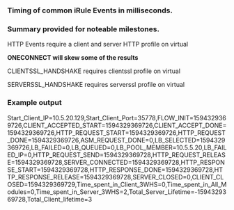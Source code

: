 ### Timing of common iRule Events in milliseconds. 
### Summary provided for noteable milestones. 
 
 HTTP Events require a client and server HTTP profile on virtual
 
 **ONECONNECT will skew some of the results**
 
 CLIENTSSL_HANDSHAKE requires clientssl profile on virtual
 
 SERVERSSL_HANDSHAKE requires serverssl profile on virtual 
 
### Example output

Start_Client_IP=10.5.20.129,Start_Client_Port=35778,FLOW_INIT=1594329369726,CLIENT_ACCEPTED_START=1594329369726,CLIENT_ACCEPT_DONE=1594329369726,HTTP_REQUEST_START=1594329369726,HTTP_REQUEST_DONE=1594329369726,ASM_REQUEST_DONE=0,LB_SELECTED=1594329369726,LB_FAILED=0,LB_QUEUED=0,LB_POOL_MEMBER=10.5.5.20,LB_FAILED_IP=0,HTTP_REQUEST_SEND=1594329369728,HTTP_REQUEST_RELEASE=1594329369728,SERVER_CONNECTED=1594329369728,HTTP_RESPONSE_START=1594329369728,HTTP_RESPONSE_DONE=1594329369728,HTTP_RESPONSE_RELEASE=1594329369728,SERVER_CLOSED=0,CLIENT_CLOSED=1594329369729,Time_spent_in_Client_3WHS=0,Time_spent_in_All_Modules=0,Time_spent_in_Server_3WHS=2,Total_Server_Lifetime=-1594329369728,Total_Client_lifetime=3

